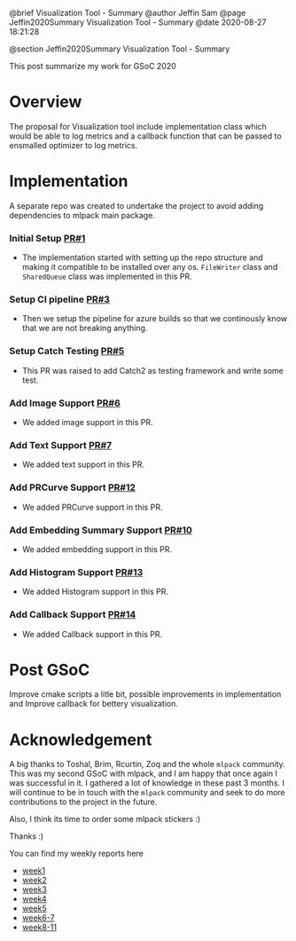 @brief Visualization Tool - Summary
@author Jeffin Sam
@page Jeffin2020Summary Visualization Tool - Summary
@date 2020-08-27 18:21:28

@section Jeffin2020Summary Visualization Tool - Summary

This post summarize my work for GSoC 2020

# Overview

The proposal for Visualization tool include implementation class which would be able to log metrics and a callback function that can be passed to ensmalled optimizer to log metrics.

# Implementation

A separate repo was created to undertake the project to avoid adding dependencies to mlpack main package.

### Initial Setup [PR#1](https://github.com/mlpack/mlboard/pull/1)

* The implementation started with setting up the repo structure and making it compatible to be installed over any os. `FileWriter` class and `SharedQueue` class was implemented in this PR.

### Setup CI pipeline [PR#3](https://github.com/mlpack/mlboard/pull/3)

* Then we setup the pipeline for azure builds so that we continously know that we are not breaking anything.

### Setup Catch Testing [PR#5](https://github.com/mlpack/mlboard/pull/5)

* This PR was raised to add Catch2 as testing framework and write some test.

### Add Image Support [PR#6](https://github.com/mlpack/mlboard/pull/6)

* We added image support in this PR.

### Add Text Support [PR#7](https://github.com/mlpack/mlboard/pull/7)

* We added text support in this PR.

### Add PRCurve Support [PR#12](https://github.com/mlpack/mlboard/pull/12)

* We added PRCurve support in this PR.

### Add Embedding Summary Support [PR#10](https://github.com/mlpack/mlboard/pull/10)

* We added embedding support in this PR.

### Add Histogram Support [PR#13](https://github.com/mlpack/mlboard/pull/13)

* We added Histogram support in this PR.

### Add Callback Support [PR#14](https://github.com/mlpack/mlboard/pull/14)

* We added Callback support in this PR.

# Post GSoC

Improve cmake scripts a litle bit, possible improvements in implementation and Improve callback for bettery visualization.

# Acknowledgement

A big thanks to Toshal, Brim, Rcurtin, Zoq and the whole `mlpack` community. This was my second GSoC with mlpack, and I am happy that once again I was successful in it. I gathered a lot of knowledge in these past 3 months. I will continue to be in touch with the `mlpack` community and seek to do more contributions to the project in the future. 

Also, I think its time to order some mlpack stickers :)

Thanks :)

You can find my weekly reports here

* [week1](Jeffin2020Week01.md)
* [week2](Jeffin2020Week02.md)
* [week3](Jeffin2020Week03.md)
* [week4](Jeffin2020Week04.md)
* [week5](Jeffin2020Week05.md)
* [week6-7](Jeffin2020Week06-07.md)
* [week8-11](Jeffin2020Week08-11.md)
